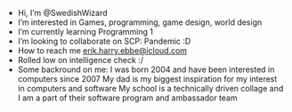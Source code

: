 -  Hi, I’m @SwedishWizard
-  I’m interested in Games, programming, game design, world design
-  I’m currently learning Programming 1
-  I’m looking to collaborate on SCP: Pandemic :D
-  How to reach me erik.harry.ebbe@icloud.com
-  Rolled low on intelligence check :/
-  Some backround on me:
    I was born 2004 and have been interested in computers since 2007
    My dad is my biggest inspiration for my interest in computers and software
    My school is a technically driven collage and I am a part of their software program and ambassador team

